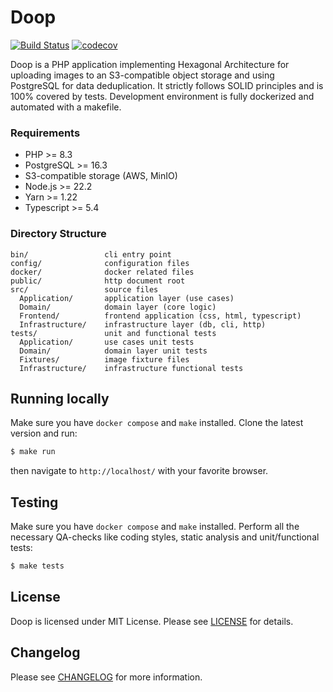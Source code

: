 # Doop

[![Build Status](https://travis-ci.org/radarlog/doop.svg?branch=master)](https://travis-ci.org/radarlog/doop)
[![codecov](https://codecov.io/gh/radarlog/doop/branch/master/graph/badge.svg?token=TeMKOqyDol)](https://codecov.io/gh/radarlog/doop)

Doop is a PHP application implementing Hexagonal Architecture for uploading images to an S3-compatible object storage and using PostgreSQL for data deduplication.
It strictly follows SOLID principles and is 100% covered by tests. Development environment is fully dockerized and automated with a makefile. 

### Requirements

* PHP >= 8.3
* PostgreSQL >= 16.3
* S3-compatible storage (AWS, MinIO)
* Node.js >= 22.2
* Yarn >= 1.22
* Typescript >= 5.4

### Directory Structure

```
bin/                 cli entry point 
config/              configuration files
docker/              docker related files
public/              http document root
src/                 source files
  Application/       application layer (use cases)
  Domain/            domain layer (core logic)
  Frontend/          frontend application (css, html, typescript)
  Infrastructure/    infrastructure layer (db, cli, http)
tests/               unit and functional tests
  Application/       use cases unit tests
  Domain/            domain layer unit tests
  Fixtures/          image fixture files
  Infrastructure/    infrastructure functional tests
```

## Running locally

Make sure you have `docker compose` and `make` installed.
Clone the latest version and run:

```bash
$ make run
```
then navigate to `http://localhost/` with your favorite browser.

## Testing

Make sure you have `docker compose` and `make` installed.
Perform all the necessary QA-checks like coding styles, static analysis and unit/functional tests:

``` bash
$ make tests
```

## License

Doop is licensed under MIT License. Please see [LICENSE](LICENSE) for details.


## Changelog

Please see [CHANGELOG](CHANGELOG.md) for more information.
